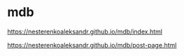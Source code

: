 # mdb
https://nesterenkoaleksandr.github.io/mdb/index.html

https://nesterenkoaleksandr.github.io/mdb/post-page.html
